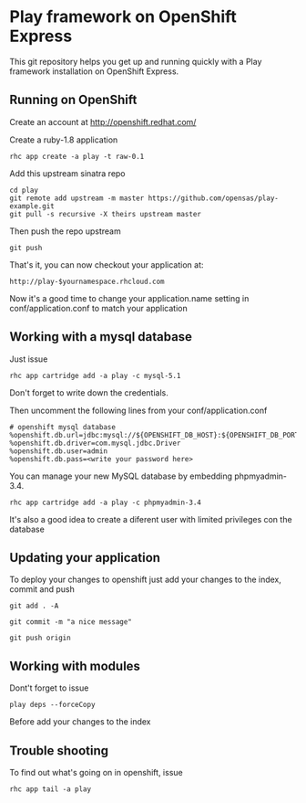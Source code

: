 Play framework on OpenShift Express
============================

This git repository helps you get up and running quickly with a Play framework installation
on OpenShift Express.


Running on OpenShift
----------------------------

Create an account at http://openshift.redhat.com/

Create a ruby-1.8 application

    rhc app create -a play -t raw-0.1

Add this upstream sinatra repo

    cd play
    git remote add upstream -m master https://github.com/opensas/play-example.git
    git pull -s recursive -X theirs upstream master
    
Then push the repo upstream

    git push

That's it, you can now checkout your application at:

    http://play-$yournamespace.rhcloud.com

Now it's a good time to change your application.name setting in conf/application.conf to match your application

Working with a mysql database
----------------------------

Just issue

    rhc app cartridge add -a play -c mysql-5.1

Don't forget to write down the credentials.

Then uncomment the following lines from your conf/application.conf

    # openshift mysql database
    %openshift.db.url=jdbc:mysql://${OPENSHIFT_DB_HOST}:${OPENSHIFT_DB_PORT}/${OPENSHIFT_APP_NAME}
    %openshift.db.driver=com.mysql.jdbc.Driver
    %openshift.db.user=admin
    %openshift.db.pass=<write your password here>

You can manage your new MySQL database by embedding phpmyadmin-3.4.

    rhc app cartridge add -a play -c phpmyadmin-3.4

It's also a good idea to create a diferent user with limited privileges con the database

Updating your application
----------------------------

To deploy your changes to openshift just add your changes to the index, commit and push

    git add . -A

    git commit -m "a nice message"

    git push origin

Working with modules
----------------------------

Dont't forget to issue 

    play deps --forceCopy

Before add your changes to the index

Trouble shooting
----------------------------

To find out what's going on in openshift, issue

    rhc app tail -a play